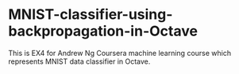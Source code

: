 # MNIST-classifier-using-backpropagation-in-Octave
This is EX4 for Andrew Ng Coursera machine learning course which represents MNIST data classifier in Octave.
